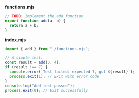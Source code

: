 **functions.mjs**

```javascript
// TODO: Implement the add function
export function add(a, b) {
  return a + b;
}
```

**index.mjs**

```javascript
import { add } from "./functions.mjs";

// A simple test:
const result = add(3, 4);
if (result !== 7) {
  console.error(`Test failed: expected 7, got ${result}`);
  process.exit(1); // Exit with error code
}
console.log("Add test passed");
process.exit(0); // Exit successfully
```